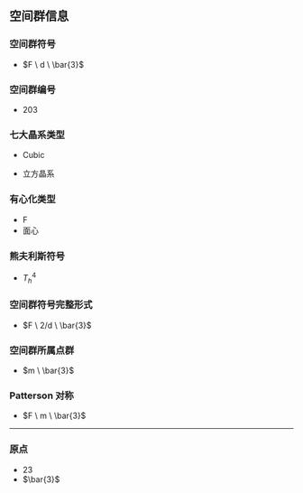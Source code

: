 

## 空间群信息

### 空间群符号

- $F \ d \ \bar{3}$

### 空间群编号

-  203

### 七大晶系类型

- Cubic

- 立方晶系

### 有心化类型

- F
- 面心

### 熊夫利斯符号

- $T_h^{4}$

### 空间群符号完整形式

- $F \ 2/d \ \bar{3}$

### 空间群所属点群

- $m \ \bar{3}$

### Patterson 对称

- $F \ m \ \bar{3}$

---

### 原点

- 23
- $\bar{3}$
